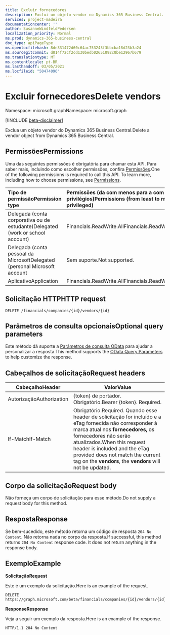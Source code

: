 ```yaml
---
title: Excluir fornecedores
description: Exclui um objeto vendor no Dynamics 365 Business Central.
services: project-madeira
documentationcenter: ''
author: SusanneWindfeldPedersen
localization_priority: Normal
ms.prod: dynamics-365-business-central
doc_type: apiPageType
ms.openlocfilehash: 8de331472d60c64ac753243f3bbcba18d23b3a24
ms.sourcegitcommit: d014f72cf2cd130bedb02651092c0be12967b679
ms.translationtype: MT
ms.contentlocale: pt-BR
ms.lasthandoff: 03/05/2021
ms.locfileid: "50474096"
---
```

# <a name="delete-vendors"></a><span data-ttu-id="aec97-103">Excluir fornecedores</span><span class="sxs-lookup"><span data-stu-id="aec97-103">Delete vendors</span></span>

<span data-ttu-id="aec97-104">Namespace: microsoft.graph</span><span class="sxs-lookup"><span data-stu-id="aec97-104">Namespace: microsoft.graph</span></span>

[!INCLUDE [beta-disclaimer](../../includes/beta-disclaimer.md)]

<span data-ttu-id="aec97-105">Exclua um objeto vendor do Dynamics 365 Business Central.</span><span class="sxs-lookup"><span data-stu-id="aec97-105">Delete a vendor object from Dynamics 365 Business Central.</span></span>

## <a name="permissions"></a><span data-ttu-id="aec97-106">Permissões</span><span class="sxs-lookup"><span data-stu-id="aec97-106">Permissions</span></span>
<span data-ttu-id="aec97-p101">Uma das seguintes permissões é obrigatória para chamar esta API. Para saber mais, incluindo como escolher permissões, confira [Permissões](/graph/permissions-reference).</span><span class="sxs-lookup"><span data-stu-id="aec97-p101">One of the following permissions is required to call this API. To learn more, including how to choose permissions, see [Permissions](/graph/permissions-reference).</span></span>

|<span data-ttu-id="aec97-109">Tipo de permissão</span><span class="sxs-lookup"><span data-stu-id="aec97-109">Permission type</span></span> |<span data-ttu-id="aec97-110">Permissões (da com menos para a com mais privilégios)</span><span class="sxs-lookup"><span data-stu-id="aec97-110">Permissions (from least to most privileged)</span></span>|
|:---------------|:------------------------------------------|
|<span data-ttu-id="aec97-111">Delegada (conta corporativa ou de estudante)</span><span class="sxs-lookup"><span data-stu-id="aec97-111">Delegated (work or school account)</span></span>|<span data-ttu-id="aec97-112">Financials.ReadWrite.All</span><span class="sxs-lookup"><span data-stu-id="aec97-112">Financials.ReadWrite.All</span></span> |
|<span data-ttu-id="aec97-113">Delegada (conta pessoal da Microsoft</span><span class="sxs-lookup"><span data-stu-id="aec97-113">Delegated (personal Microsoft account</span></span>|<span data-ttu-id="aec97-114">Sem suporte.</span><span class="sxs-lookup"><span data-stu-id="aec97-114">Not supported.</span></span>|
|<span data-ttu-id="aec97-115">Aplicativo</span><span class="sxs-lookup"><span data-stu-id="aec97-115">Application</span></span>|<span data-ttu-id="aec97-116">Financials.ReadWrite.All</span><span class="sxs-lookup"><span data-stu-id="aec97-116">Financials.ReadWrite.All</span></span>|

## <a name="http-request"></a><span data-ttu-id="aec97-117">Solicitação HTTP</span><span class="sxs-lookup"><span data-stu-id="aec97-117">HTTP request</span></span>
```
DELETE /financials/companies/{id}/vendors/{id}
```

## <a name="optional-query-parameters"></a><span data-ttu-id="aec97-118">Parâmetros de consulta opcionais</span><span class="sxs-lookup"><span data-stu-id="aec97-118">Optional query parameters</span></span>
<span data-ttu-id="aec97-119">Este método dá suporte a [Parâmetros de consulta OData](/graph/query-parameters) para ajudar a personalizar a resposta.</span><span class="sxs-lookup"><span data-stu-id="aec97-119">This method supports the [OData Query Parameters](/graph/query-parameters) to help customize the response.</span></span>

## <a name="request-headers"></a><span data-ttu-id="aec97-120">Cabeçalhos de solicitação</span><span class="sxs-lookup"><span data-stu-id="aec97-120">Request headers</span></span>
|<span data-ttu-id="aec97-121">Cabeçalho</span><span class="sxs-lookup"><span data-stu-id="aec97-121">Header</span></span>|<span data-ttu-id="aec97-122">Valor</span><span class="sxs-lookup"><span data-stu-id="aec97-122">Value</span></span>|
|------|-----|
|<span data-ttu-id="aec97-123">Autorização</span><span class="sxs-lookup"><span data-stu-id="aec97-123">Authorization</span></span>  |<span data-ttu-id="aec97-p102">{token} de portador. Obrigatório.</span><span class="sxs-lookup"><span data-stu-id="aec97-p102">Bearer {token}. Required.</span></span> |
|<span data-ttu-id="aec97-126">If-Match</span><span class="sxs-lookup"><span data-stu-id="aec97-126">If-Match</span></span>       |<span data-ttu-id="aec97-127">Obrigatório.</span><span class="sxs-lookup"><span data-stu-id="aec97-127">Required.</span></span> <span data-ttu-id="aec97-128">Quando esse header de solicitação for incluído e a eTag fornecida  não corresponder à marca atual nos **fornecedores,** os fornecedores não serão atualizados.</span><span class="sxs-lookup"><span data-stu-id="aec97-128">When this request header is included and the eTag provided does not match the current tag on the **vendors**, the **vendors** will not be updated.</span></span> |

## <a name="request-body"></a><span data-ttu-id="aec97-129">Corpo da solicitação</span><span class="sxs-lookup"><span data-stu-id="aec97-129">Request body</span></span>
<span data-ttu-id="aec97-130">Não forneça um corpo de solicitação para esse método.</span><span class="sxs-lookup"><span data-stu-id="aec97-130">Do not supply a request body for this method.</span></span>

## <a name="response"></a><span data-ttu-id="aec97-131">Resposta</span><span class="sxs-lookup"><span data-stu-id="aec97-131">Response</span></span>
<span data-ttu-id="aec97-p104">Se bem-sucedido, este método retorna um código de resposta ```204 No Content```. Não retorna nada no corpo da resposta.</span><span class="sxs-lookup"><span data-stu-id="aec97-p104">If successful, this method returns ```204 No Content``` response code. It does not return anything in the response body.</span></span>

## <a name="example"></a><span data-ttu-id="aec97-134">Exemplo</span><span class="sxs-lookup"><span data-stu-id="aec97-134">Example</span></span>

<span data-ttu-id="aec97-135">**Solicitação**</span><span class="sxs-lookup"><span data-stu-id="aec97-135">**Request**</span></span>

<span data-ttu-id="aec97-136">Este é um exemplo da solicitação.</span><span class="sxs-lookup"><span data-stu-id="aec97-136">Here is an example of the request.</span></span>

```http
DELETE https://graph.microsoft.com/beta/financials/companies/{id}/vendors/{id}
```

<span data-ttu-id="aec97-137">**Response**</span><span class="sxs-lookup"><span data-stu-id="aec97-137">**Response**</span></span> 

<span data-ttu-id="aec97-138">Veja a seguir um exemplo da resposta.</span><span class="sxs-lookup"><span data-stu-id="aec97-138">Here is an example of the response.</span></span> 

```http
HTTP/1.1 204 No Content
```


